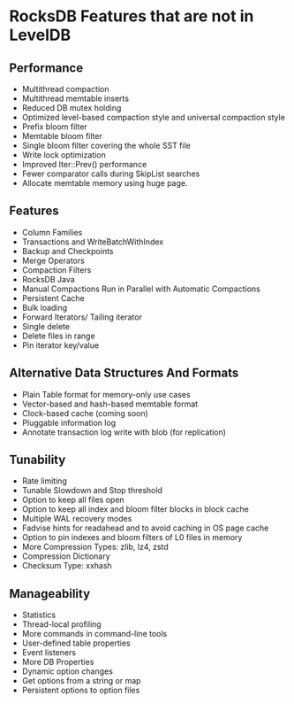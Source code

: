 # RocksDB Features that are not in LevelDB

## Performance

* Multithread compaction
* Multithread memtable inserts
* Reduced DB mutex holding
* Optimized level-based compaction style and universal compaction style
* Prefix bloom filter
* Memtable bloom filter
* Single bloom filter covering the whole SST file
* Write lock optimization
* Improved Iter::Prev() performance
* Fewer comparator calls during SkipList searches
* Allocate memtable memory using huge page.

## Features

* Column Families
* Transactions and WriteBatchWithIndex
* Backup and Checkpoints
* Merge Operators
* Compaction Filters
* RocksDB Java
* Manual Compactions Run in Parallel with Automatic Compactions
* Persistent Cache
* Bulk loading
* Forward Iterators/ Tailing iterator
* Single delete
* Delete files in range
* Pin iterator key/value 

## Alternative Data Structures And Formats

* Plain Table format for memory-only use cases
* Vector-based and hash-based memtable format
* Clock-based cache (coming soon)
* Pluggable information log
* Annotate transaction log write with blob (for replication)

## Tunability

* Rate limiting
* Tunable Slowdown and Stop threshold
* Option to keep all files open
* Option to keep all index and bloom filter blocks in block cache
* Multiple WAL recovery modes
* Fadvise hints for readahead and to avoid caching in OS page cache
* Option to pin indexes and bloom filters of L0 files in memory
* More Compression Types: zlib, lz4, zstd
* Compression Dictionary
* Checksum Type: xxhash 

## Manageability

* Statistics
* Thread-local profiling
* More commands in command-line tools
* User-defined table properties
* Event listeners
* More DB Properties
* Dynamic option changes
* Get options from a string or map
* Persistent options to option files

